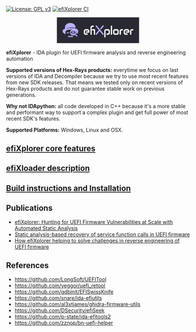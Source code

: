 [![License: GPL v3](https://img.shields.io/badge/License-GPL%20v3-blue.svg)](http://www.gnu.org/licenses/gpl-3.0)
[![efiXplorer CI](https://github.com/binarly-io/efiXplorer/actions/workflows/build.yml/badge.svg)](https://github.com/binarly-io/efiXplorer/actions)

<p align="center">
  <img alt="logo" src="pics/logo.png" width="45%">
</p>

**efiXplorer** - IDA plugin for UEFI firmware analysis and reverse engineering automation

**Supported versions of Hex-Rays products:** everytime we focus on last versions of IDA and Decompiler because we try to use most recent features from new SDK releases. That means we tested only on recent versions of Hex-Rays products and do not guarantee stable work on previous generations.

**Why not IDApython:** all code developed in C++ because it's a more stable and performant way to support a complex plugin and get full power of most recent SDK's features.

**Supported Platforms:** Windows, Linux and OSX.

## [efiXplorer core features](https://github.com/binarly-io/efiXplorer/wiki/efiXplorer-features)

## [efiXloader description](https://github.com/binarly-io/efiXplorer/wiki/efiXloader)

## [Build instructions and Installation](https://github.com/binarly-io/efiXplorer/wiki/Build-instruction-and-installation)

## Publications

- [efiXplorer: Hunting for UEFI Firmware Vulnerabilities at Scale with Automated Static Analysis](https://i.blackhat.com/eu-20/Wednesday/eu-20-Labunets-efiXplorer-Hunting-For-UEFI-Firmware-Vulnerabilities-At-Scale-With-Automated-Static-Analysis.pdf)
- [Static analysis-based recovery of service function calls in UEFI firmware](https://github.com/binarly-io/Research_Publications/blob/main/EKO_2020/EKO_2020_efiXplorer.pdf)
- [How efiXplorer helping to solve challenges in reverse engineering of UEFI firmware](https://www.youtube.com/watch?v=FFGQJBmRkLw)

## References

- https://github.com/LongSoft/UEFITool
- https://github.com/yeggor/uefi_retool
- https://github.com/gdbinit/EFISwissKnife
- https://github.com/snare/ida-efiutils
- https://github.com/al3xtjames/ghidra-firmware-utils
- https://github.com/DSecurity/efiSeek
- https://github.com/p-state/ida-efitools2
- https://github.com/zznop/bn-uefi-helper
